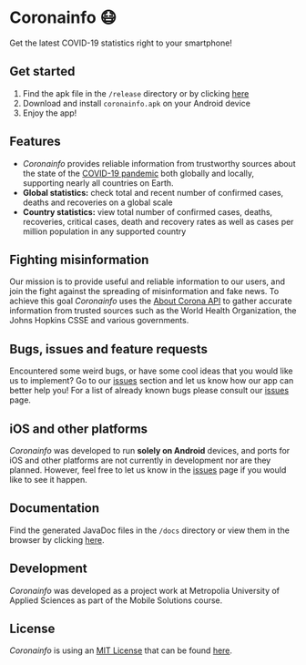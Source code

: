 # Coronainfo 😷

Get the latest COVID-19 statistics right to your smartphone!

## Get started
1. Find the apk file in the `/release` directory or by clicking [here](./release)
2. Download and install `coronainfo.apk` on your Android device
3. Enjoy the app!

## Features
- *Coronainfo* provides reliable information from trustworthy sources about the state of the [COVID-19 pandemic](https://en.wikipedia.org/wiki/COVID-19_pandemic) both globally and locally, supporting nearly all countries on Earth.
- **Global statistics:** check total and recent number of confirmed cases, deaths and recoveries on a global scale
- **Country statistics:** view total number of confirmed cases, deaths, recoveries, critical cases, death and recovery rates as well as cases per million population in any supported country

## Fighting misinformation
Our mission is to provide useful and reliable information to our users, and join the fight against the spreading of misinformation and fake news. To achieve this goal *Coronainfo* uses the [About Corona API](https://about-corona.net/) to gather accurate information from trusted sources such as the World Health Organization, the Johns Hopkins CSSE and various governments.

## Bugs, issues and feature requests
Encountered some weird bugs, or have some cool ideas that you would like us to implement? Go to our [issues](https://github.com/NeoAren/coronainfo/issues) section and let us know how our app can better help you! For a list of already known bugs please consult our [issues](https://github.com/NeoAren/coronainfo/issues) page.

## iOS and other platforms
*Coronainfo* was developed to run **solely on Android** devices, and ports for iOS and other platforms are not currently in development nor are they planned. However, feel free to let us know in the [issues](https://github.com/NeoAren/coronainfo/issues) page if you would like to see it happen.

## Documentation
Find the generated JavaDoc files in the `/docs` directory or view them in the browser by clicking [here](https://neoaren.github.io/coronainfo/).

##  Development
*Coronainfo* was developed as a project work at Metropolia University of Applied Sciences as part of the Mobile Solutions course.

## License
*Coronainfo* is using an [MIT License](https://opensource.org/licenses/MIT) that can be found [here](./LICENSE).
